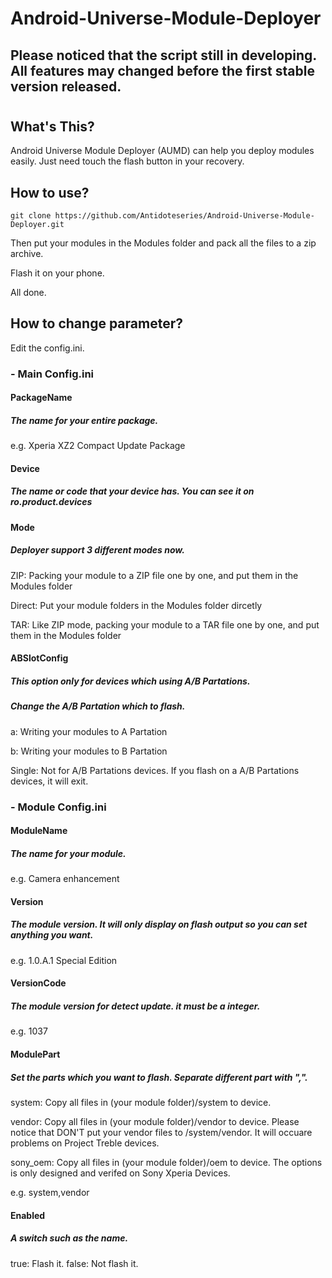 # Android-Universe-Module-Deployer
## Please noticed that the script still in developing. All features may changed before the first stable version released.
# 
## What's This?
Android Universe Module Deployer (AUMD) can help you deploy modules easily. Just need touch the flash button in your recovery.

## How to use?
    git clone https://github.com/Antidoteseries/Android-Universe-Module-Deployer.git
Then put your modules in the Modules folder and pack all the files to a zip archive.

Flash it on your phone. 

All done.

## How to change parameter?
Edit the config.ini.
### - Main Config.ini
#### PackageName
##### The name for your entire package.

e.g. Xperia XZ2 Compact Update Package
#### Device
##### The name or code that your device has. You can see it on ro.product.devices
#### Mode
##### Deployer support 3 different modes now.

ZIP: Packing your module to a ZIP file one by one, and put them in the Modules folder

Direct: Put your module folders in the Modules folder dircetly

TAR: Like ZIP mode, packing your module to a TAR file one by one, and put them in the Modules folder
#### ABSlotConfig
##### This option only for devices which using A/B Partations.

##### Change the A/B Partation which to flash.

a: Writing your modules to A Partation

b: Writing your modules to B Partation

Single: Not for A/B Partations devices. If you flash on a A/B Partations devices, it will exit.
### - Module Config.ini
#### ModuleName
##### The name for your module.
e.g. Camera enhancement

#### Version
##### The module version. It will only display on flash output so you can set anything you want.
e.g. 1.0.A.1 Special Edition

#### VersionCode
##### The module version for detect update. it must be a integer.
e.g. 1037

#### ModulePart
##### Set the parts which you want to flash. Separate different part with ",".
system: Copy all files in (your module folder)/system to device.

vendor: Copy all files in (your module folder)/vendor to device. Please notice that DON'T put your vendor files to /system/vendor. It will occuare problems on Project Treble devices.

sony_oem: Copy all files in (your module folder)/oem to device. The options is only designed and verifed on Sony Xperia Devices.

e.g. system,vendor

#### Enabled
##### A switch such as the name.
true: Flash it.
false: Not flash it.